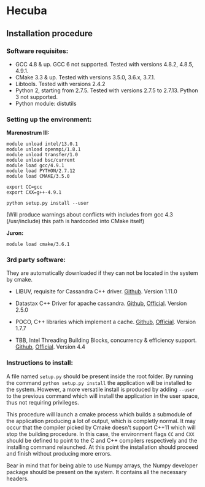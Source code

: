 # Hecuba

## Installation procedure

### Software requisites:

+ GCC 4.8 & up. GCC 6 not supported. Tested with versions 4.8.2, 4.8.5, 4.9.1.
+ CMake 3.3 & up. Tested with versions 3.5.0, 3.6.x, 3.7.1.
+ Libtools. Tested with versions 2.4.2
+ Python 2, starting from 2.7.5. Tested with versions 2.7.5 to 2.7.13. Python 3 not supported.
+ Python module: distutils

### Setting up the environment:

**Marenostrum III:**

```
module unload intel/13.0.1
module unload openmpi/1.8.1
module unload transfer/1.0
module unload bsc/current
module load gcc/4.9.1
module load PYTHON/2.7.12
module load CMAKE/3.5.0

export CC=gcc
export CXX=g++-4.9.1

python setup.py install --user
```
(Will produce warnings about conflicts with includes from gcc 4.3 (/usr/include) this path is hardcoded into CMake itself) 


**Juron:**

```
module load cmake/3.6.1
```


### 3rd party software:
They are automatically downloaded if they can not be located in the system by cmake.

* LIBUV, requisite for Cassandra C++ driver. [Github](https://github.com/libuv/libuv). Version 1.11.0

* Datastax C++ Driver for apache cassandra. [Github](https://github.com/datastax/cpp-driver), [Official](https://datastax.github.io/cpp-driver/). Version 2.5.0

* POCO, C++ libraries which implement a cache. [Github](https://github.com/pocoproject/poco/), [Official](https://pocoproject.org). Version 1.7.7

* TBB, Intel Threading Building Blocks, concurrency & efficiency support. [Github](https://github.com/01org/tbb), [Official](https://www.threadingbuildingblocks.org). Version 4.4



### Instructions to install:

A file named `setup.py` should be present inside the root folder. By running the command `python setup.py install` the application will be installed to the system. However, a more versatile install is produced by adding `--user` to the previous command which will install the application in the user space, thus not requiring privileges.

This procedure will launch a cmake process which builds a submodule of the application producing a lot of output, which is completly normal. It may occur that the compiler picked by Cmake doesn't support C++11 which will stop the building procedure. In this case, the environment flags `CC` and `CXX` should be defined to point to the C and C++ compilers respectively and the installing command relaunched. At this point the installation should proceed and finish without producing more errors.

Bear in mind that for being able to use Numpy arrays, the Numpy developer package should be present on the system. It contains all the necessary headers.
